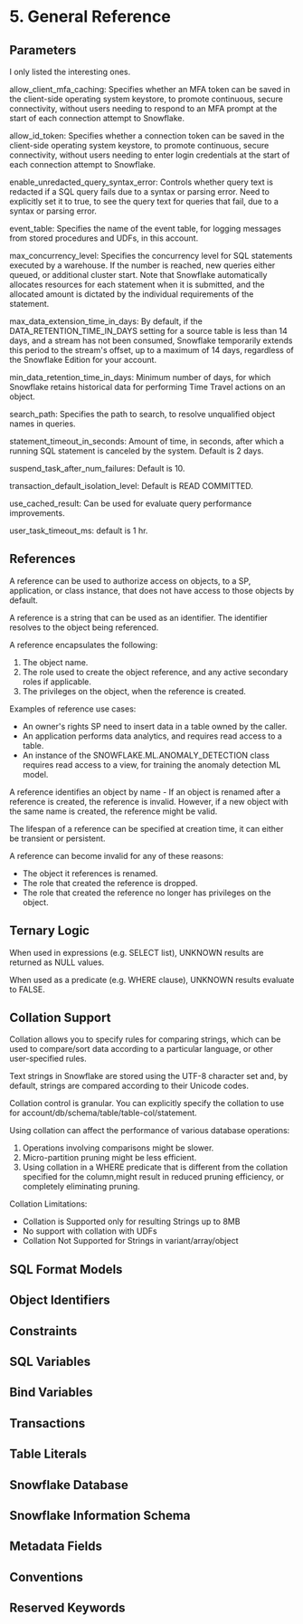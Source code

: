 # 5. General Reference
## Parameters
I only listed the interesting ones. 

allow_client_mfa_caching: Specifies whether an MFA token can be saved in the client-side operating system keystore, to promote continuous, secure connectivity, without users needing to respond to an MFA prompt at the start of each connection attempt to Snowflake.

allow_id_token: Specifies whether a connection token can be saved in the client-side operating system keystore, to promote continuous, secure connectivity, without users needing to enter login credentials at the start of each connection attempt to Snowflake.

enable_unredacted_query_syntax_error: Controls whether query text is redacted if a SQL query fails due to a syntax or parsing error. Need to explicitly set it to true, to see the query text for queries that fail, due to a syntax or parsing error.

event_table: Specifies the name of the event table, for logging messages from stored procedures and UDFs, in this account.

max_concurrency_level: Specifies the concurrency level for SQL statements executed by a warehouse. If the number is reached, new queries either queued, or additional cluster start. Note that Snowflake automatically allocates resources for each statement when it is submitted, and the allocated amount is dictated by the individual requirements of the statement. 

max_data_extension_time_in_days: By default, if the DATA_RETENTION_TIME_IN_DAYS setting for a source table is less than 14 days, and a stream has not been consumed, Snowflake temporarily extends this period to the stream's offset, up to a maximum of 14 days, regardless of the Snowflake Edition for your account. 

min_data_retention_time_in_days: Minimum number of days, for which Snowflake retains historical data for performing Time Travel actions on an object. 

search_path: Specifies the path to search, to resolve unqualified object names in queries.

statement_timeout_in_seconds: Amount of time, in seconds, after which a running SQL statement is canceled by the system. Default is 2 days. 

suspend_task_after_num_failures: Default is 10. 

transaction_default_isolation_level: Default is READ COMMITTED. 

use_cached_result: Can be used for evaluate query performance improvements. 

user_task_timeout_ms: default is 1 hr. 

## References
A reference can be used to authorize access on objects, to a SP, application, or class instance, that does not have access to those objects by default.

A reference is a string that can be used as an identifier. The identifier resolves to the object being referenced.

A reference encapsulates the following:
1. The object name.
2. The role used to create the object reference, and any active secondary roles if applicable.
3. The privileges on the object, when the reference is created.

Examples of reference use cases:
- An owner's rights SP need to insert data in a table owned by the caller.
- An application performs data analytics, and requires read access to a table.
- An instance of the SNOWFLAKE.ML.ANOMALY_DETECTION class requires read access to a view, for training the anomaly detection ML model.

A reference identifies an object by name - If an object is renamed after a reference is created, the reference is invalid. However, if a new object with the same name is created, the reference might be valid.

The lifespan of a reference can be specified at creation time, it can either be transient or persistent.

A reference can become invalid for any of these reasons:
- The object it references is renamed.
- The role that created the reference is dropped.
- The role that created the reference no longer has privileges on the object.

## Ternary Logic
When used in expressions (e.g. SELECT list), UNKNOWN results are returned as NULL values.

When used as a predicate (e.g. WHERE clause), UNKNOWN results evaluate to FALSE.

## Collation Support
Collation allows you to specify rules for comparing strings, which can be used to compare/sort data according to a particular language, or other user-specified rules.

Text strings in Snowflake are stored using the UTF-8 character set and, by default, strings are compared according to their Unicode codes.

Collation control is granular. You can explicitly specify the collation to use for account/db/schema/table/table-col/statement.

Using collation can affect the performance of various database operations:
1. Operations involving comparisons might be slower.
2. Micro-partition pruning might be less efficient.
3. Using collation in a WHERE predicate that is different from the collation specified for the column,might result in reduced pruning efficiency, or completely eliminating pruning.

Collation Limitations: 
- Collation is Supported only for resulting Strings up to 8MB
- No support with collation with UDFs
- Collation Not Supported for Strings in variant/array/object

## SQL Format Models


## Object Identifiers


## Constraints


## SQL Variables


## Bind Variables


## Transactions


## Table Literals


## Snowflake Database


## Snowflake Information Schema


## Metadata Fields


## Conventions


## Reserved Keywords















